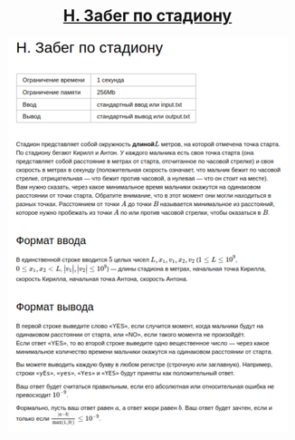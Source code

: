 <h1 align="center">
    <a href='https://contest.yandex.ru/contest/59539/problems/H/'>H. Забег по стадиону</a>
</h1>


<div align="center">
<img src="./docs/img/task.png" height="700px" /> 
</div>
